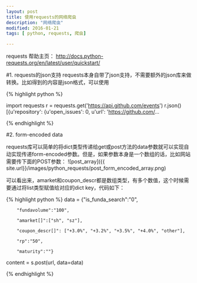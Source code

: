 ```yaml
---
layout: post
title: 使用requests的网络爬虫
description: "网络爬虫"
modified: 2016-01-21
tags: [ python, requests, 爬虫]

---
```


requests 帮助主页： http://docs.python-requests.org/en/latest/user/quickstart/

#1. requests的json支持
    requests本身自带了json支持，不需要额外的json库来做转换。比如得到的内容是json格式，可以使用

{% highlight python %}

import requests
r = requests.get('https://api.github.com/events')
r.json()
[{u'repository': {u'open_issues': 0, u'url': 'https://github.com/...

{% endhighlight %}

#2. form-encoded data

requests库可以简单的将dict类型传递给get或post方法的data参数就可以实现自动实现传递form-encoded参数。但是，如果参数本身是一个数组的话，比如网站需要传下面的POST参数：
![post_array]({{ site.url}}/images/python_requests/post_form_encoded_array.png)

可以看出来，amarket和coupon_descr都是数组类型，有多个数值，这个时候需要通过将list类型赋值给对应的dict key，代码如下：


{% highlight python %}
data = {"is_funda_search":"0",
        "fundavolume":"100",
        "amarket[]":["sh", "sz"],
        "coupon_descr[]": ["+3.0%", "+3.2%", "+3.5%", "+4.0%", "other"],
        "rp":"50",
        "maturity":""}
content = s.post(url, data=data)
{% endhighlight %}
